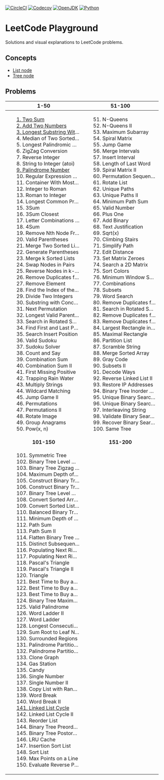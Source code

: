 [![CircleCI](https://img.shields.io/circleci/build/gh/hanggrian/leetcode-playground)](https://app.circleci.com/pipelines/github/hanggrian/leetcode-playground/)
[![Codecov](https://img.shields.io/codecov/c/gh/hanggrian/leetcode-playground)](https://app.codecov.io/gh/hanggrian/leetcode-playground/)
[![OpenJDK](https://img.shields.io/badge/java-11+-f80000)](https://openjdk.org/projects/jdk/11/)
[![Python](https://img.shields.io/badge/python-3.12+-3776ab)](https://docs.python.org/3/whatsnew/3.12.html)

# LeetCode Playground

Solutions and visual explanations to LeetCode problems.

## Concepts

- [List node](https://hanggrian.github.io/leetcode-playground/concept_list_node.html)
- [Tree node](https://hanggrian.github.io/leetcode-playground/concept_tree_node.html)

## Problems

<style>
ol li {
  overflow: hidden;
  text-overflow: ellipsis;
  white-space: nowrap;
  width: 200px;
}
</style>
<table>
  <thead>
    <tr>
      <th style="text-align: center;">1-50</th>
      <th style="text-align: center;">51-100</th>
    </tr>
  </thead>
  <tbody>
    <tr>
      <td>
        <ol>
          <li>
            <a href="https://hanggrian.github.io/leetcode-playground/problem1.html">
              1. Two Sum
            </a>
          </li>
          <li>
            <a href="https://hanggrian.github.io/leetcode-playground/problem2.html">
              2. Add Two Numbers
            </a>
          </li>
          <li>
            <a href="https://hanggrian.github.io/leetcode-playground/problem3.html">
              3. Longest Substring Without Repeating Characters
            </a>
          </li>
          <li>4. Median of Two Sorted Arrays</li>
          <li>5. Longest Palindromic Substring</li>
          <li>6. ZigZag Conversion</li>
          <li>7. Reverse Integer</li>
          <li>8. String to Integer (atoi)</li>
          <li>
            <a href="https://hanggrian.github.io/leetcode-playground/problem9.html">
              9. Palindrome Number
            </a>
          </li>
          <li>10. Regular Expression Matching</li>
          <li>11. Container With Most Water</li>
          <li>12. Integer to Roman</li>
          <li>13. Roman to Integer</li>
          <li>14. Longest Common Prefix</li>
          <li>15. 3Sum</li>
          <li>16. 3Sum Closest</li>
          <li>17. Letter Combinations of a Phone Number</li>
          <li>18. 4Sum</li>
          <li>19. Remove Nth Node From End of List</li>
          <li>20. Valid Parentheses</li>
          <li>21. Merge Two Sorted Lists</li>
          <li>22. Generate Parentheses</li>
          <li>23. Merge k Sorted Lists</li>
          <li>24. Swap Nodes in Pairs</li>
          <li>25. Reverse Nodes in k-Group</li>
          <li>26. Remove Duplicates from Sorted Array</li>
          <li>27. Remove Element</li>
          <li>28. Find the Index of the First Occurence in a String</li>
          <li>29. Divide Two Integers</li>
          <li>30. Substring with Concatenation of All Words</li>
          <li>31. Next Permutation</li>
          <li>32. Longest Valid Parentheses</li>
          <li>33. Search in Rotated Sorted Array</li>
          <li>34. Find First and Last Position of Element in Sorted Array</li>
          <li>35. Search Insert Position</li>
          <li>36. Valid Sudoku</li>
          <li>37. Sudoku Solver</li>
          <li>38. Count and Say</li>
          <li>39. Combination Sum</li>
          <li>40. Combination Sum II</li>
          <li>41. First Missing Positive</li>
          <li>42. Trapping Rain Water</li>
          <li>43. Multiply Strings</li>
          <li>44. Wildcard Matching</li>
          <li>45. Jump Game II</li>
          <li>46. Permutations</li>
          <li>47. Permutations II</li>
          <li>48. Rotate Image</li>
          <li>49. Group Anagrams</li>
          <li>50. Pow(x, n)</li>
        </ol>
      </td>
      <td>
        <ol start="51">
          <li>51. N-Queens</li>
          <li>52. N-Queens II</li>
          <li>53. Maximum Subarray</li>
          <li>54. Spiral Matrix</li>
          <li>55. Jump Game</li>
          <li>56. Merge Intervals</li>
          <li>57. Insert Interval</li>
          <li>58. Length of Last Word</li>
          <li>59. Spiral Matrix II</li>
          <li>60. Permutation Sequence</li>
          <li>61. Rotate List</li>
          <li>62. Unique Paths</li>
          <li>63. Unique Paths II</li>
          <li>64. Minimum Path Sum</li>
          <li>65. Valid Number</li>
          <li>66. Plus One</li>
          <li>67. Add Binary</li>
          <li>68. Text Justification</li>
          <li>69. Sqrt(x)</li>
          <li>70. Climbing Stairs</li>
          <li>71. Simplify Path</li>
          <li>72. Edit Distance</li>
          <li>73. Set Matrix Zeroes</li>
          <li>74. Search a 2D Matrix</li>
          <li>75. Sort Colors</li>
          <li>76. Minimum Window Substring</li>
          <li>77. Combinations</li>
          <li>78. Subsets</li>
          <li>79. Word Search</li>
          <li>80. Remove Duplicates from Sorted Array II</li>
          <li>81. Search in Rotated Sorted Array II</li>
          <li>82. Remove Duplicates from Sorted List II</li>
          <li>83. Remove Duplicates from Sorted List</li>
          <li>84. Largest Rectangle in Histogram</li>
          <li>85. Maximal Rectangle</li>
          <li>86. Partition List</li>
          <li>87. Scramble String</li>
          <li>88. Merge Sorted Array</li>
          <li>89. Gray Code</li>
          <li>90. Subsets II</li>
          <li>91. Decode Ways</li>
          <li>92. Reverse Linked List II</li>
          <li>93. Restore IP Addresses</li>
          <li>94. Binary Tree Inorder Traversal</li>
          <li>95. Unique Binary Search Trees II</li>
          <li>96. Unique Binary Search Trees</li>
          <li>97. Interleaving String</li>
          <li>98. Validate Binary Search Tree</li>
          <li>99. Recover Binary Search Tree</li>
          <li>100. Same Tree</li>
        </ol>
      </td>
    </tr>
    <tr>
      <td style="text-align: center;"><b>101-150</b></td>
      <td style="text-align: center;"><b>151-200</b></td>
    </tr>
    <tr>
      <td>
        <ol start="101">
          <li>101. Symmetric Tree</li>
          <li>102. Binary Tree Level Order Traversal</li>
          <li>103. Binary Tree Zigzag Level Order Traversal</li>
          <li>104. Maximum Depth of Binary Tree</li>
          <li>105. Construct Binary Tree from Preorder and Inorder Traversal</li>
          <li>106. Construct Binary Tree from Inorder and Postorder Traversal</li>
          <li>107. Binary Tree Level Order Traversal II</li>
          <li>108. Convert Sorted Array to Binary Search Tree</li>
          <li>109. Convert Sorted List to Binary Search Tree</li>
          <li>110. Balanced Binary Tree</li>
          <li>111. Minimum Depth of Binary Tree</li>
          <li>112. Path Sum</li>
          <li>113. Path Sum II</li>
          <li>114. Flatten Binary Tree to Linked List</li>
          <li>115. Distinct Subsequences</li>
          <li>116. Populating Next Right Pointers in Each Node</li>
          <li>117. Populating Next Right Pointers in Each Node II</li>
          <li>118. Pascal's Triangle</li>
          <li>119. Pascal's Triangle II</li>
          <li>120. Triangle</li>
          <li>121. Best Time to Buy and Sell Stock</li>
          <li>122. Best Time to Buy and Sell Stock II</li>
          <li>123. Best Time to Buy and Sell Stock III</li>
          <li>124. Binary Tree Maximum Path Sum</li>
          <li>125. Valid Palindrome</li>
          <li>126. Word Ladder II</li>
          <li>127. Word Ladder</li>
          <li>128. Longest Consecutive Sequence</li>
          <li>129. Sum Root to Leaf Numbers</li>
          <li>130. Surrounded Regions</li>
          <li>131. Palindrome Partitioning</li>
          <li>132. Palindrome Partitioning II</li>
          <li>133. Clone Graph</li>
          <li>134. Gas Station</li>
          <li>135. Candy</li>
          <li>136. Single Number</li>
          <li>137. Single Number II</li>
          <li>138. Copy List with Random Pointer</li>
          <li>139. Word Break</li>
          <li>140. Word Break II</li>
          <li>
            <a href="https://hanggrian.github.io/leetcode-playground/problem141.html">
              141. Linked List Cycle
            </a>
          </li>
          <li>142. Linked List Cycle II</li>
          <li>143. Reorder List</li>
          <li>144. Binary Tree Preorder Traversal</li>
          <li>145. Binary Tree Postorder Traversal</li>
          <li>146. LRU Cache</li>
          <li>147. Insertion Sort List</li>
          <li>148. Sort List</li>
          <li>149. Max Points on a Line</li>
          <li>150. Evaluate Reverse Polish Notation</li>
        </ol>
      </td>
      <td>
      </td>
    </tr>
  </tbody>
</table>
